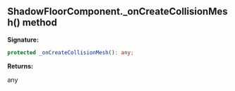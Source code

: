 
## ShadowFloorComponent.\_onCreateCollisionMesh() method

**Signature:**

```typescript
protected _onCreateCollisionMesh(): any;
```
**Returns:**

any

